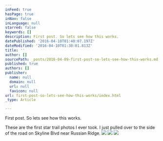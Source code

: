 ```yaml
---
inFeed: true
hasPage: true
inNav: false
inLanguage: null
starred: false
keywords: []
description: First post. So lets see how this works.
datePublished: '2016-04-10T01:40:07.197Z'
dateModified: '2016-04-10T01:38:01.813Z'
title: ''
author: []
sourcePath: _posts/2016-04-09-first-post-so-lets-see-how-this-works.md
published: true
authors: []
publisher:
  name: null
  domain: null
  url: null
  favicon: null
url: first-post-so-lets-see-how-this-works/index.html
_type: Article

---
```

First post. So lets see how this works.

These are the first star trail photos I ever took. I just pulled over to the side of the road on Skyline Blvd near Russian Ridge.
![](https://the-grid-user-content.s3-us-west-2.amazonaws.com/aa87bcc5-c794-4192-b807-6b9e6dcf702d.jpg)
![](https://the-grid-user-content.s3-us-west-2.amazonaws.com/7ef25564-72f2-49e2-a75f-0169c8484edb.jpg)
![](https://the-grid-user-content.s3-us-west-2.amazonaws.com/70d09569-84a5-4e58-8b1e-8e02c41fcf3f.jpg)